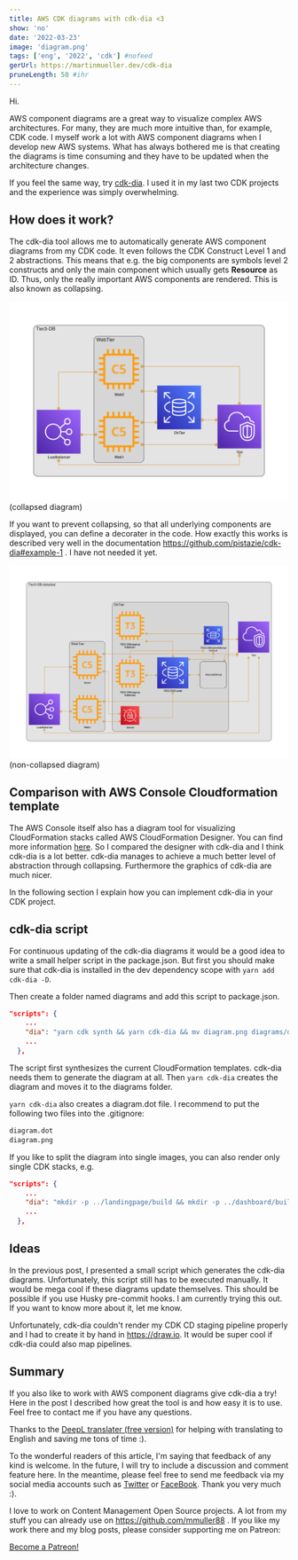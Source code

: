 ```yaml
---
title: AWS CDK diagrams with cdk-dia <3
show: 'no'
date: '2022-03-23'
image: 'diagram.png'
tags: ['eng', '2022', 'cdk'] #nofeed
gerUrl: https://martinmueller.dev/cdk-dia
pruneLength: 50 #ihr
---
```


Hi.

AWS component diagrams are a great way to visualize complex AWS architectures. For many, they are much more intuitive than, for example, CDK code. I myself work a lot with AWS component diagrams when I develop new AWS systems. What has always bothered me is that creating the diagrams is time consuming and they have to be updated when the architecture changes.

If you feel the same way, try [cdk-dia](https://github.com/pistazie/cdk-dia). I used it in my last two CDK projects and the experience was simply overwhelming.

## How does it work?

The cdk-dia tool allows me to automatically generate AWS component diagrams from my CDK code. It even follows the CDK Construct Level 1 and 2 abstractions. This means that e.g. the big components are symbols level 2 constructs and only the main component which usually gets **Resource** as ID. Thus, only the really important AWS components are rendered. This is also known as collapsing.

![collapsed](https://raw.githubusercontent.com/mmuller88/mmblog/master/content/cdk-dia/decorator_example_collapsed.png)(collapsed diagram)

If you want to prevent collapsing, so that all underlying components are displayed, you can define a decorater in the code. How exactly this works is described very well in the documentation https://github.com/pistazie/cdk-dia#example-1 . I have not needed it yet.

![non-collapsed](https://raw.githubusercontent.com/mmuller88/mmblog/master/content/cdk-dia/decorator_example_non-collapsed.png)(non-collapsed diagram)

## Comparison with AWS Console Cloudformation template

The AWS Console itself also has a diagram tool for visualizing CloudFormation stacks called AWS CloudFormation Designer. You can find more information [here](https://docs.aws.amazon.com/AWSCloudFormation/latest/UserGuide/working-with-templates-cfn-designer.html). So I compared the designer with cdk-dia and I think cdk-dia is a lot better. cdk-dia manages to achieve a much better level of abstraction through collapsing. Furthermore the graphics of cdk-dia are much nicer.

In the following section I explain how you can implement cdk-dia in your CDK project.

## cdk-dia script

For continuous updating of the cdk-dia diagrams it would be a good idea to write a small helper script in the package.json. But first you should make sure that cdk-dia is installed in the dev dependency scope with `yarn add cdk-dia -D`.

Then create a folder named diagrams and add this script to package.json.

```json
"scripts": {
    ...
    "dia": "yarn cdk synth && yarn cdk-dia && mv diagram.png diagrams/dashboard.png",
    ...
  },
```

The script first synthesizes the current CloudFormation templates. cdk-dia needs them to generate the diagram at all. Then `yarn cdk-dia` creates the diagram and moves it to the diagrams folder.

`yarn cdk-dia` also creates a diagram.dot file. I recommend to put the following two files into the .gitignore:

```txt
diagram.dot
diagram.png
```

If you like to split the diagram into single images, you can also render only single CDK stacks, e.g.

```json
"scripts": {
    ...
    "dia": "mkdir -p ../landingpage/build && mkdir -p ../dashboard/build && yarn cdk synth && yarn cdk-dia --stacks DashboardAppStack DashboardBackendStack && mv diagram.png diagrams/dashboard.png && yarn cdk-dia --stacks LandingPageStack && mv diagram.png diagrams/landingpage.png",
    ...
  },
```

## Ideas

In the previous post, I presented a small script which generates the cdk-dia diagrams. Unfortunately, this script still has to be executed manually. It would be mega cool if these diagrams update themselves. This should be possible if you use Husky pre-commit hooks. I am currently trying this out. If you want to know more about it, let me know.

Unfortunately, cdk-dia couldn't render my CDK CD staging pipeline properly and I had to create it by hand in <https://draw.io>. It would be super cool if cdk-dia could also map pipelines.

## Summary

If you also like to work with AWS component diagrams give cdk-dia a try! Here in the post I described how great the tool is and how easy it is to use. Feel free to contact me if you have any questions.

Thanks to the [DeepL translater (free version)](https://DeepL.com/Translator) for helping with translating to English and saving me tons of time :).

To the wonderful readers of this article, I'm saying that feedback of any kind is welcome. In the future, I will try to include a discussion and comment feature here. In the meantime, please feel free to send me feedback via my social media accounts such as [Twitter](https://twitter.com/MartinMueller_) or [FaceBook](https://facebook.com/martin.muller.10485). Thank you very much :).

I love to work on Content Management Open Source projects. A lot from my stuff you can already use on https://github.com/mmuller88 . If you like my work there and my blog posts, please consider supporting me on Patreon:

<a href="https://patreon.com/bePatron?u=29010217" data-patreon-widget-type="become-patron-button">Become a Patreon!</a><script async src="https://c6.patreon.com/becomePatronButton.bundle.js"></script>
